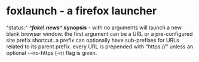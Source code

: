 #  foxlaunch - a firefox launcher
^status:^ **_^fake\ news^_**
**synopsis** - with no arguments will launch a new blank browser window. the first argument can be a URL or a pre-configured site prefix shortcut. a prefix can optionally have sub-prefixes for URLs related to its parent prefix. every URL is prepended with "https://" unless an optional --no-https (-n) flag is given.


